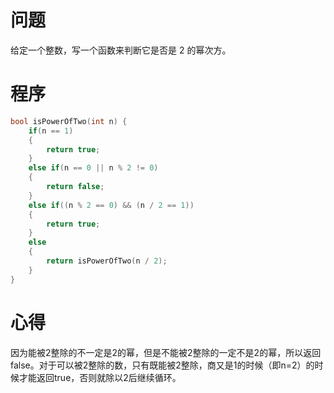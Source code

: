 # 问题
给定一个整数，写一个函数来判断它是否是 2 的幂次方。
# 程序
```C
bool isPowerOfTwo(int n) {
    if(n == 1)
    {
        return true;
    }
    else if(n == 0 || n % 2 != 0)
    {
        return false;
    }
    else if((n % 2 == 0) && (n / 2 == 1))
    {
        return true;
    }
    else
    {
        return isPowerOfTwo(n / 2);
    }
}
```
# 心得
因为能被2整除的不一定是2的幂，但是不能被2整除的一定不是2的幂，所以返回false。对于可以被2整除的数，只有既能被2整除，商又是1的时候（即n=2）的时候才能返回true，否则就除以2后继续循环。